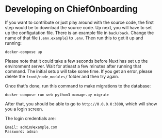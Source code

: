 # Developing on ChiefOnboarding

If you want to contribute or just play around with the source code, the first step would be to download the source code. Up next, you will have to set up the configutation file. There is an example file in `back/back`. Change the name of that file (`.env.example`) to `.env`. Then run this to get it up and running:

```
docker-compose up
```

Please note that it could take a few seconds before Nuxt has set up the environment server. Wait for atleast a few minutes after running that command. The initial setup will take some time. If you get an error, please delete the `front/node_modules/` folder and then try again. 


Once that's done, run this command to make migrations to the database:

```
docker-compose run web python3 manage.py migrate
```

After that, you should be able to go to `http://0.0.0.0:3000`, which will show you a login screen.

The login credentials are:

```
Email: admin@example.com
Password: admin
```
